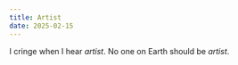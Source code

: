 ```yaml
---
title: Artist
date: 2025-02-15
---
```

I cringe when I hear _artist_. No one on Earth should be _artist_.